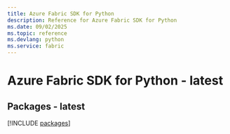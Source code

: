 ```yaml
---
title: Azure Fabric SDK for Python
description: Reference for Azure Fabric SDK for Python
ms.date: 09/02/2025
ms.topic: reference
ms.devlang: python
ms.service: fabric
---
```

# Azure Fabric SDK for Python - latest
## Packages - latest
[!INCLUDE [packages](fabric-index.md)]